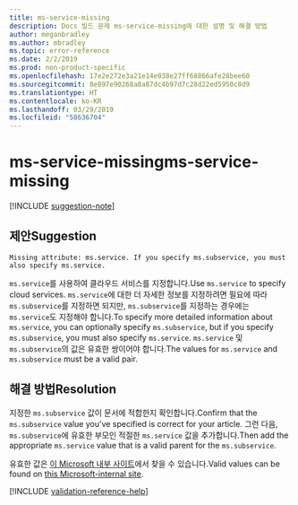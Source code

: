 ```yaml
---
title: ms-service-missing
description: Docs 빌드 문제 ms-service-missing에 대한 설명 및 해결 방법
author: meganbradley
ms.author: mbradley
ms.topic: error-reference
ms.date: 2/2/2019
ms.prod: non-product-specific
ms.openlocfilehash: 17e2e272e3a21e14e038e27ff68866afe28bee60
ms.sourcegitcommit: 8e897e90268a8a87dc4b97d7c28d22ed5950c8d9
ms.translationtype: HT
ms.contentlocale: ko-KR
ms.lasthandoff: 03/29/2019
ms.locfileid: "58636704"
---
```

# <a name="ms-service-missing"></a><span data-ttu-id="f88d9-103">ms-service-missing</span><span class="sxs-lookup"><span data-stu-id="f88d9-103">ms-service-missing</span></span>

[!INCLUDE [suggestion-note](includes/suggestion-note.md)]

## <a name="suggestion"></a><span data-ttu-id="f88d9-104">제안</span><span class="sxs-lookup"><span data-stu-id="f88d9-104">Suggestion</span></span>

`Missing attribute: ms.service. If you specify ms.subservice, you must also specify ms.service.`

<span data-ttu-id="f88d9-105">`ms.service`를 사용하여 클라우드 서비스를 지정합니다.</span><span class="sxs-lookup"><span data-stu-id="f88d9-105">Use `ms.service` to specify cloud services.</span></span> <span data-ttu-id="f88d9-106">`ms.service`에 대한 더 자세한 정보를 지정하려면 필요에 따라 `ms.subservice`를 지정하면 되지만, `ms.subservice`를 지정하는 경우에는 `ms.service`도 지정해야 합니다.</span><span class="sxs-lookup"><span data-stu-id="f88d9-106">To specify more detailed information about `ms.service`, you can optionally specify `ms.subservice`, but if you specify `ms.subservice`, you must also specify `ms.service`.</span></span> <span data-ttu-id="f88d9-107">`ms.service` 및 `ms.subservice`의 값은 유효한 쌍이어야 합니다.</span><span class="sxs-lookup"><span data-stu-id="f88d9-107">The values for `ms.service` and `ms.subservice` must be a valid pair.</span></span>

## <a name="resolution"></a><span data-ttu-id="f88d9-108">해결 방법</span><span class="sxs-lookup"><span data-stu-id="f88d9-108">Resolution</span></span>

<span data-ttu-id="f88d9-109">지정한 `ms.subservice` 값이 문서에 적합한지 확인합니다.</span><span class="sxs-lookup"><span data-stu-id="f88d9-109">Confirm that the `ms.subservice` value you've specified is correct for your article.</span></span> <span data-ttu-id="f88d9-110">그런 다음, `ms.subservice`에 유효한 부모인 적절한 `ms.service` 값을 추가합니다.</span><span class="sxs-lookup"><span data-stu-id="f88d9-110">Then add the appropriate `ms.service` value that is a valid parent for the `ms.subservice`.</span></span>

<span data-ttu-id="f88d9-111">유효한 값은 [이 Microsoft 내부 사이트](https://docsmetadatatool.azurewebsites.net/allowlists)에서 찾을 수 있습니다.</span><span class="sxs-lookup"><span data-stu-id="f88d9-111">Valid values can be found on [this Microsoft-internal site](https://docsmetadatatool.azurewebsites.net/allowlists).</span></span>

<!--make sure to add this file to your includes folder and verify the path-->
[!INCLUDE [validation-reference-help](includes/validation-reference-help.md)]
